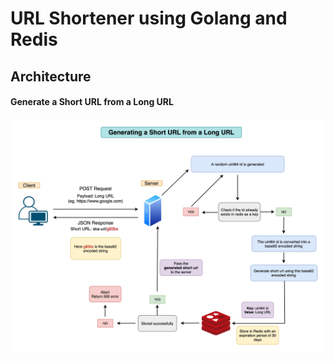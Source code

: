 # URL Shortener using Golang and Redis


## Architecture

#### Generate a Short URL from a Long URL
![generate-short-url-from-long-url]


[generate-short-url-from-long-url]: architecture/url-shortener-1.png
